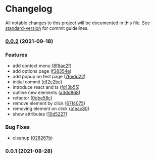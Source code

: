 # Changelog

All notable changes to this project will be documented in this file. See [standard-version](https://github.com/conventional-changelog/standard-version) for commit guidelines.

### [0.0.2](https://github.com/unglud/pop-yourself/compare/v0.0.1...v0.0.2) (2021-09-18)


### Features

* add context menu ([8f8ae2f](https://github.com/unglud/pop-yourself/commit/8f8ae2f2f9d762389d8f6ad679300fae381accf6))
* add options page ([f38354e](https://github.com/unglud/pop-yourself/commit/f38354e319af435ced50c99a33e015da7afa409a))
* add popup on test page ([76edd22](https://github.com/unglud/pop-yourself/commit/76edd22ad6054db540cf60c9bfed98fbb6f56961))
* initial commit ([df2c2bc](https://github.com/unglud/pop-yourself/commit/df2c2bc96d534374f11951f6d1a0d0c21bfe9bb8))
* introduce react and ts ([fd13b55](https://github.com/unglud/pop-yourself/commit/fd13b55c45d91d3d723a7d7e877ffe4f41589037))
* outline new elements ([a3dd868](https://github.com/unglud/pop-yourself/commit/a3dd868db1c4fa55d04aa835ccfde7abe595ab6c))
* refactor ([0dbe58c](https://github.com/unglud/pop-yourself/commit/0dbe58ca35adea93e9014f975103ec439af96a64))
* remove element by click ([67f4075](https://github.com/unglud/pop-yourself/commit/67f407534f46998b04bec420b6dde982418c5278))
* removing element on click ([a1eac80](https://github.com/unglud/pop-yourself/commit/a1eac80c4a8b58fa5be84f63889e38d882f4f443))
* show attributes ([10d5227](https://github.com/unglud/pop-yourself/commit/10d5227bf533d6e6eb8aa45647bc3a97d3fff9ee))


### Bug Fixes

* cleanup ([028267b](https://github.com/unglud/pop-yourself/commit/028267b68518df7b0a9ae227b641487327742b02))

### 0.0.1 (2021-08-28)
